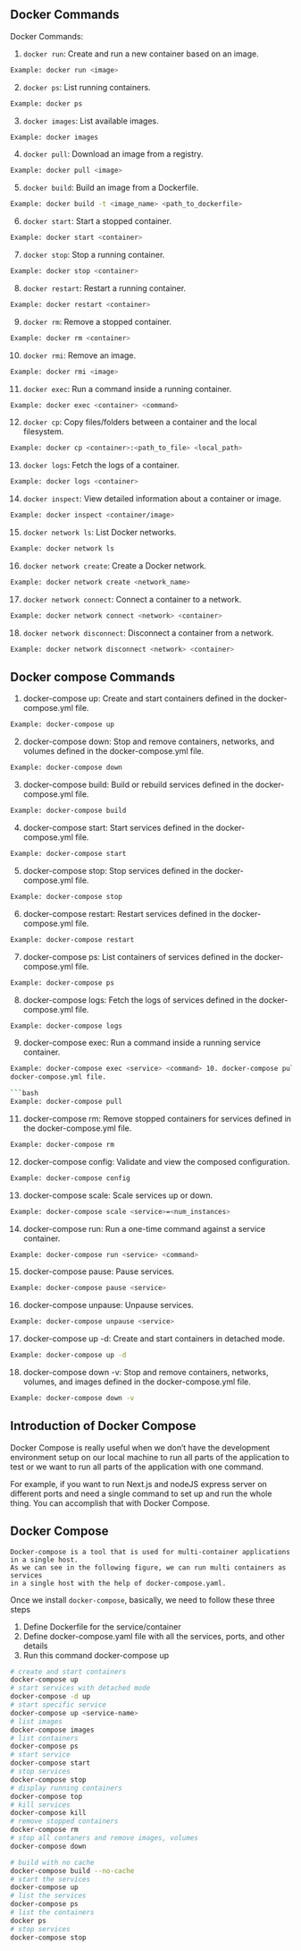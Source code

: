 ## Docker Commands

Docker Commands:

1. `docker run`: Create and run a new container based on an image.

```bash
Example: docker run <image>
```

2. `docker ps`: List running containers.

```bash
Example: docker ps
```

3. `docker images`: List available images.

```bash
Example: docker images
```

4. `docker pull`: Download an image from a registry.

```bash
Example: docker pull <image>
```

5. `docker build`: Build an image from a Dockerfile.

```bash
Example: docker build -t <image_name> <path_to_dockerfile>
```

6. `docker start`: Start a stopped container.

```bash
Example: docker start <container>
```

7. `docker stop`: Stop a running container.

```bash
Example: docker stop <container>
```

8. `docker restart`: Restart a running container.

```bash
Example: docker restart <container>
```

9. `docker rm`: Remove a stopped container.

```bash
Example: docker rm <container>
```

10. `docker rmi`: Remove an image.

```bash
Example: docker rmi <image>
```

11. `docker exec`: Run a command inside a running container.

```bash
Example: docker exec <container> <command>
```

12. `docker cp`: Copy files/folders between a container and the local filesystem.

```bash
Example: docker cp <container>:<path_to_file> <local_path>
```

13. `docker logs`: Fetch the logs of a container.

```bash
Example: docker logs <container>
```

14. `docker inspect`: View detailed information about a container or image.

```bash
Example: docker inspect <container/image>
```

15. `docker network ls`: List Docker networks.

```bash
Example: docker network ls
```

16. `docker network create`: Create a Docker network.

```bash
Example: docker network create <network_name>
```

17. `docker network connect`: Connect a container to a network.

```bash
Example: docker network connect <network> <container>
```

18. `docker network disconnect`: Disconnect a container from a network.

```bash
Example: docker network disconnect <network> <container>
```

## Docker compose Commands

1. docker-compose up: Create and start containers defined in the docker-compose.yml file.

```bash
Example: docker-compose up
```

2. docker-compose down: Stop and remove containers, networks, and volumes defined in the docker-compose.yml file.

```bash
Example: docker-compose down
```

3. docker-compose build: Build or rebuild services defined in the docker-compose.yml file.

```bash
Example: docker-compose build
```

4. docker-compose start: Start services defined in the docker-compose.yml file.

```bash
Example: docker-compose start
```

5. docker-compose stop: Stop services defined in the docker-compose.yml file.

```bash
Example: docker-compose stop
```

6. docker-compose restart: Restart services defined in the docker-compose.yml file.

```bash
Example: docker-compose restart
```

7. docker-compose ps: List containers of services defined in the docker-compose.yml file.

```bash
Example: docker-compose ps
```

8. docker-compose logs: Fetch the logs of services defined in the docker-compose.yml file.

```bash
Example: docker-compose logs
```

9. docker-compose exec: Run a command inside a running service container.

````bash
Example: docker-compose exec <service> <command> 10. docker-compose pull: Download updated images for services defined in the ```
docker-compose.yml file.

```bash
Example: docker-compose pull
````

11. docker-compose rm: Remove stopped containers for services defined in the docker-compose.yml file.

```bash
Example: docker-compose rm
```

12. docker-compose config: Validate and view the composed configuration.

```bash
Example: docker-compose config
```

13. docker-compose scale: Scale services up or down.

```bash
Example: docker-compose scale <service>=<num_instances>
```

14. docker-compose run: Run a one-time command against a service container.

```bash
Example: docker-compose run <service> <command>
```

15. docker-compose pause: Pause services.

```bash
Example: docker-compose pause <service>
```

16. docker-compose unpause: Unpause services.

```bash
Example: docker-compose unpause <service>
```

17. docker-compose up -d: Create and start containers in detached mode.

```bash
Example: docker-compose up -d
```

18. docker-compose down -v: Stop and remove containers, networks, volumes, and images defined in the docker-compose.yml file.

```bash
Example: docker-compose down -v
```

## Introduction of Docker Compose

Docker Compose is really useful when we don’t have the development environment setup on our local machine to run all parts of the application to test or we want to run all parts of the application with one command.

For example, if you want to run Next.js and nodeJS express server on different ports and need a single command to set up and run the whole thing. You can accomplish that with Docker Compose.

## Docker Compose

```
Docker-compose is a tool that is used for multi-container applications in a single host.
As we can see in the following figure, we can run multi containers as services
in a single host with the help of docker-compose.yaml.
```

Once we install `docker-compose`, basically, we need to follow these three steps

1. Define Dockerfile for the service/container
2. Define docker-compose.yaml file with all the services, ports, and other details
3. Run this command docker-compose up

```bash
# create and start containers
docker-compose up
# start services with detached mode
docker-compose -d up
# start specific service
docker-compose up <service-name>
# list images
docker-compose images
# list containers
docker-compose ps
# start service
docker-compose start
# stop services
docker-compose stop
# display running containers
docker-compose top
# kill services
docker-compose kill
# remove stopped containers
docker-compose rm
# stop all contaners and remove images, volumes
docker-compose down

# build with no cache
docker-compose build --no-cache
# start the services
docker-compose up
# list the services
docker-compose ps
# list the containers
docker ps
# stop services
docker-compose stop
```
